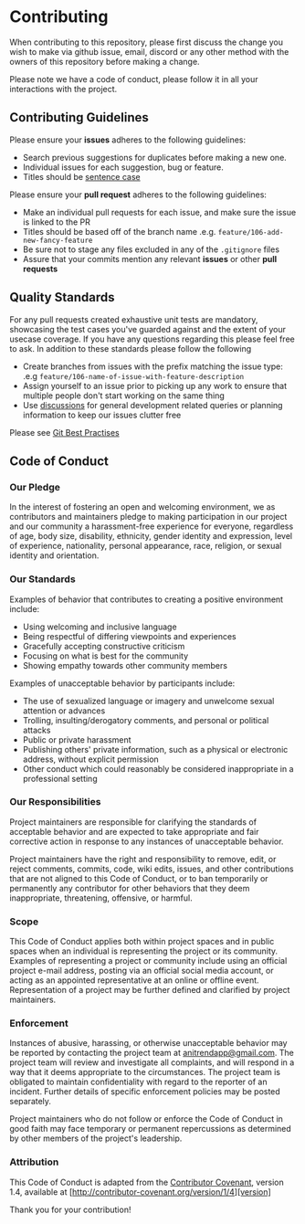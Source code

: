 # Contributing

When contributing to this repository, please first discuss the change you wish to make via github issue, email, discord or any other method with the owners of this repository before making a change.

Please note we have a code of conduct, please follow it in all your interactions with the project.

## Contributing Guidelines

Please ensure your **issues** adheres to the following guidelines:

- Search previous suggestions for duplicates before making a new one.
- Individual issues for each suggestion, bug or feature.
- Titles should be [sentence case](http://grammar.yourdictionary.com/capitalization/rules-for-capitalization-in-titles.html)

Please ensure your **pull request** adheres to the following guidelines:

- Make an individual pull requests for each issue, and make sure the issue is linked to the PR
- Titles should be based off of the branch name .e.g. `feature/106-add-new-fancy-feature`
- Be sure not to stage any files excluded in any of the `.gitignore` files
- Assure that your commits mention any relevant **issues** or other **pull requests**


## Quality Standards

For any pull requests created exhaustive unit tests are mandatory, showcasing the test cases you've guarded against and the extent of your usecase coverage. If you have any questions regarding this please feel free to ask. In addition to these standards please follow the following

- Create branches from issues with the prefix matching the issue type: .e.g `feature/106-name-of-issue-with-feature-description`
- Assign yourself to an issue prior to picking up any work to ensure that multiple people don't start working on the same thing
- Use [discussions](https://github.com/AniTrend/anitrend-v2/discussions) for general development related queries or planning information to keep our issues clutter free

Please see [Git Best Practises](https://deepsource.io/blog/git-best-practices/)

## Code of Conduct

### Our Pledge

In the interest of fostering an open and welcoming environment, we as contributors and maintainers pledge to making participation in our project and our community a harassment-free experience for everyone, regardless of age, body size, disability, ethnicity, gender identity and expression, level of experience, nationality, personal appearance, race, religion, or sexual identity and orientation.

### Our Standards

Examples of behavior that contributes to creating a positive environment include:

* Using welcoming and inclusive language
* Being respectful of differing viewpoints and experiences
* Gracefully accepting constructive criticism
* Focusing on what is best for the community
* Showing empathy towards other community members

Examples of unacceptable behavior by participants include:

* The use of sexualized language or imagery and unwelcome sexual attention or advances
* Trolling, insulting/derogatory comments, and personal or political attacks
* Public or private harassment
* Publishing others' private information, such as a physical or electronic address, without explicit permission
* Other conduct which could reasonably be considered inappropriate in a professional setting

### Our Responsibilities

Project maintainers are responsible for clarifying the standards of acceptable behavior and are expected to take appropriate and fair corrective action in response to any instances of unacceptable behavior.

Project maintainers have the right and responsibility to remove, edit, or reject comments, commits, code, wiki edits, issues, and other contributions that are not aligned to this Code of Conduct, or to ban temporarily or permanently any contributor for other behaviors that they deem inappropriate, threatening, offensive, or harmful.

### Scope

This Code of Conduct applies both within project spaces and in public spaces when an individual is representing the project or its community. Examples of representing a project or community include using an official project e-mail address, posting via an official social media account, or acting as an appointed representative at an online or offline event. Representation of a project may be further defined and clarified by project maintainers.

### Enforcement

Instances of abusive, harassing, or otherwise unacceptable behavior may be reported by contacting the project team at anitrendapp@gmail.com. The project team will review and investigate all complaints, and will respond in a way that it deems appropriate to the circumstances. The project team is obligated to maintain confidentiality with regard to the reporter of an incident. Further details of specific enforcement policies may be posted separately.

Project maintainers who do not follow or enforce the Code of Conduct in good faith may face temporary or permanent repercussions as determined by other members of the project's leadership.

### Attribution

This Code of Conduct is adapted from the [Contributor Covenant][homepage], version 1.4, available at [http://contributor-covenant.org/version/1/4][version]

[homepage]: http://contributor-covenant.org
[version]: http://contributor-covenant.org/version/1/4/
 
 
Thank you for your contribution!
